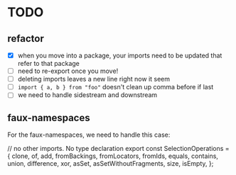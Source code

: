# TODO

## refactor

- [x] when you move into a package, your imports need to be updated that refer to that package
- [ ] need to re-export once you move!
- [ ] deleting imports leaves a new line right now it seem
- [ ] `import { a, b } from "foo"` doesn't clean up comma before if last
- [ ] we need to handle sidestream and downstream

## faux-namespaces

For the faux-namespaces, we need to handle this case:

// no other imports. No type declaration
export const SelectionOperations = {
clone,
of,
add,
fromBackings,
fromLocators,
fromIds,
equals,
contains,
union,
difference,
xor,
asSet,
asSetWithoutFragments,
size,
isEmpty,
};
